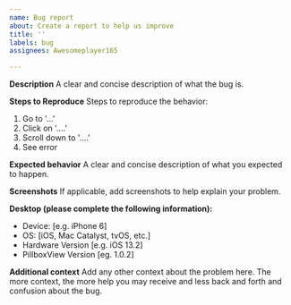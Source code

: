 ```yaml
---
name: Bug report
about: Create a report to help us improve
title: ''
labels: bug
assignees: Awesomeplayer165

---
```


**Description**
A clear and concise description of what the bug is.

**Steps to Reproduce**
Steps to reproduce the behavior:
1. Go to '...'
2. Click on '....'
3. Scroll down to '....'
4. See error

**Expected behavior**
A clear and concise description of what you expected to happen.

**Screenshots**
If applicable, add screenshots to help explain your problem.

**Desktop (please complete the following information):**
 - Device: [e.g. iPhone 6]
 - OS: [iOS, Mac Catalyst, tvOS, etc.]
 - Hardware Version [e.g. iOS 13.2]
 - PillboxView Version [eg. 1.0.2]

**Additional context**
Add any other context about the problem here.
The more context, the more help you may receive and less back and forth and confusion about the bug.

